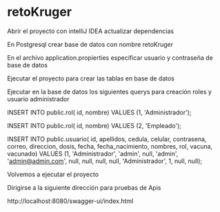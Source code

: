 # retoKruger
Abrir el proyecto con intelliJ IDEA actualizar dependencias

En Postgresql crear base de datos con nombre retoKruger

En el archivo application.propierties especificar usuario y contraseña de base de datos

Ejecutar el proyecto para crear las tablas en base de datos

Ejecutar en la base de datos los siguientes querys para creación roles y usuario administrador

INSERT INTO public.rol(
	id, nombre)
	VALUES (1, 'Administrador');

INSERT INTO public.rol(
	id, nombre)
	VALUES (2, 'Empleado');

INSERT INTO public.usuario(
	id, apellidos, cedula, celular, contrasena, correo, direccion, dosis, fecha, fecha_nacimiento, nombres, rol, vacuna, vacunado)
	VALUES (1, 'Administrador', 'admin', null, 'admin', 'admin@admin.com', null, null, null, null, 'Administrador', 1, null, null);


Volvemos a ejecutar el proyecto

Dirigirse a la siguiente dirección para pruebas de Apis

http://localhost:8080/swagger-ui/index.html
